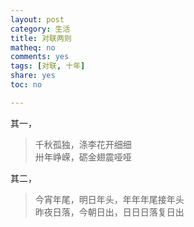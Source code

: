```yaml
---
layout: post 
category: 生活
title: 对联两则
matheq: no
comments: yes
tags: [对联, 十年]
share: yes
toc: no

---
```


其一，

> 千秋孤独，涤李花开细细  
> 卅年峥嵘，砺金翅震哑哑

其二，

> 今宵年尾，明日年头，年年年尾接年头    
> 昨夜日落，今朝日出，日日日落复日出

